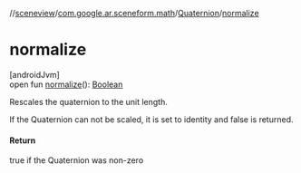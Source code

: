 //[sceneview](../../../index.md)/[com.google.ar.sceneform.math](../index.md)/[Quaternion](index.md)/[normalize](normalize.md)

# normalize

[androidJvm]\
open fun [normalize](normalize.md)(): [Boolean](https://kotlinlang.org/api/latest/jvm/stdlib/kotlin/-boolean/index.html)

Rescales the quaternion to the unit length. 

If the Quaternion can not be scaled, it is set to identity and false is returned.

#### Return

true if the Quaternion was non-zero
